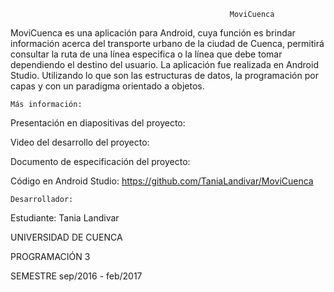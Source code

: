                                         			 MoviCuenca
MoviCuenca es una aplicación para Android, cuya función es brindar información acerca del 
transporte urbano de la ciudad de Cuenca, permitirá consultar  la ruta de una línea especifica 
o la línea que debe tomar dependiendo el destino del usuario.
La aplicación fue realizada en Android Studio. Utilizando lo que son las estructuras de datos,
la programación por capas y con un paradigma orientado a objetos.

	Más información:
                            
Presentación en diapositivas del proyecto:

Video del desarrollo del proyecto:

Documento de especificación del proyecto:

Código en Android Studio: https://github.com/TaniaLandivar/MoviCuenca


	Desarrollador:
Estudiante: Tania Landivar

UNIVERSIDAD DE CUENCA

PROGRAMACIÓN 3

SEMESTRE sep/2016 - feb/2017


